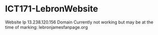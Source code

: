 # ICT171-LebronWebsite
  Website Ip 13.238.120.156
  Domain Currently not working but may be at the time of marking: lebronjamesfanpage.org
